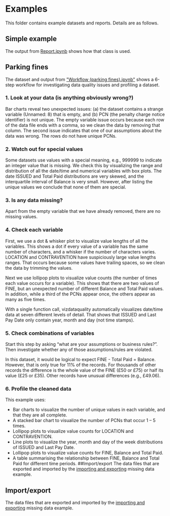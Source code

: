 # Examples
This folder contains example datasets and reports. Details are as follows.
## Simple example
The output from [Report.ipynb](https://github.com/royruddle/vizdataquality/blob/main/notebooks/Report.ipynb) shows how that class is used.
## Parking fines
The dataset and output from ["Workflow (parking fines).ipynb"](https://github.com/royruddle/vizdataquality/blob/main/notebooks/Workflow%20(parking%20fines).ipynb) shows a 6-step workflow for investigating data quality issues and profiling a dataset.
### 1. Look at your data (is anything obviously wrong?)
Bar charts reveal two unexpected issues: (a) the dataset contains a strange variable (Unnamed: 8) that is empty, and (b) PCN (the penalty charge notice identifier) is not unique. The empty variable issue occurs because each row of the data file ends with a comma, so we clean the data by removing that column. The second issue indicates that one of our assumptions about the data was wrong. The rows do not have unique PCNs.
### 2. Watch out for special values
Some datasets use values with a special meaning, e.g., 999999 to indicate an integer value that is missing. We check this by visualizing the range and distribution of all the date/time and numerical variables with box plots. The date ISSUED and Total Paid distributions are very skewed, and the interquartile interval of Balance is very small. However, after listing the unique values we conclude that none of them are special.
### 3. Is any data missing?
Apart from the empty variable that we have already removed, there are no missing values.
### 4. Check each variable
First, we use a dot & whisker plot to visualize value lengths of all the variables. This shows a dot if every value of a variable has the same number of characters, and a whisker if the number of characters varies. LOCATION and CONTRAVENTION have suspiciously large value lengths ranges. That occurs because some values have trailing spaces, so we clean the data by trimming the values.

Next we use lollipop plots to visualize value counts (the number of times each value occurs for a variable). This shows that there are two values of FINE, but an unexpected number of different Balance and Total Paid values. In addition, while a third of the PCNs appear once, the others appear as many as five times.

With a single function call, vizdataquality automatically visualizes date/time data at seven different levels of detail. That shows that ISSUED and Last Pay Date only contain year, month and day (not time stamps).
### 5. Check combinations of variables
Start this step by asking “what are your assumptions or business rules?”. Then investigate whether any of those assumptions/rules are violated.

In this dataset, it would be logical to expect FINE - Total Paid = Balance. However, that is only true for 11% of the records. For thousands of other records the difference is the whole value of the FINE (£50 or £75) or half its value (£25 or £35). Other records have unusual differences (e.g., £49.06).
### 6. Profile the cleaned data
This example uses:
- Bar charts to visualize the number of unique values in each variable, and that they are all complete.
- A stacked bar chart to visualize the number of PCNs that occur 1 – 5 times.
- Lollipop plots to visualize value counts for LOCATION and CONTRAVENTION.
- Line plots to visualize the year, month and day of the week distributions of ISSUED and Last Pay Date.
- Lollipop plots to visualize value counts for FINE, Balance and Total Paid.
- A table summarising the relationship between FINE, Balance and Total Paid for different time periods.
##Import/export
The data files that are exported and imported by the [importing and exporting](https://github.com/royruddle/vizdataquality/blob/main/notebooks/missing%20data%20import%20and%20export.ipynb) missing data example.
## Import/export
The data files that are exported and imported by the [importing and exporting](https://github.com/royruddle/vizdataquality/blob/main/notebooks/missing%20data%20import%20and%20export.ipynb) missing data example.
